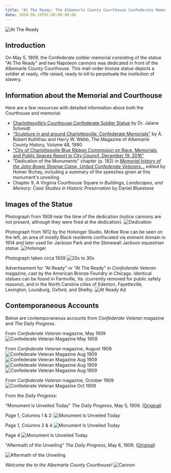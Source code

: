```yaml
---
title: "At The Ready: The Albemarle County Courthouse Confederate Memorial"
date: 2020-06-19T01:00:00-00:00
---
```


![At The Ready](statue.jpg)

## Introduction

On May 5, 1909, the Confederate soldier memorial consisting of the statue "At The Ready" and two Napoleon cannons was dedicated in front of the Albemarle County Courthouse. This mail-order bronze statue depicts a soldier at ready, rifle raised, ready to kill to perpetuate the institution of slavery. 

## Information about the Memorial and Courthouse

Here are a few resources with detailed information about both the Courthouse and memorial:

* [Charlottesville’s Courthouse Confederate Soldier Statue](https://medium.com/@JalaneSchmidt/what-you-need-to-know-about-charlottesvilles-courthouse-confederate-soldier-f6f5e2cee5d4) by Dr. Jalane Schmidt
* ["Sculpture in and around Charlottesville: Confederate Memorials"](ACHS_Vol_48_Confederate_Memorials.pdf) by A. Robert Kuhlthau and Harry W. Webb, The Magazine of Albemarle County History, Volume 48, 1990
* ["City of Charlottesville Blue Ribbon Commission on Race, Memorials, and Public Spaces
Report to City Council, December 19, 2016"](2016BRCReport.pdf)
* "Dedication of the Monuments" chapter (p. 182) in [*Memorial history of the John Bowie Strange Camp, United Confederate Veterans...*](https://babel.hathitrust.org/cgi/pt?id=uc2.ark:/13960/t18k75981) edited by Homer Richey, including a summary of the speeches given at this monument's unveiling
* Chapter 9, A Virginia Courthouse Square in *Buildings, Landscapes, and Memory: Case Studies in Historic Preservation* by Daniel Bluestone

## Images of the Statue

Photograph from 1909 near the time of the dedication (notice cannons are not present, although they were fired at the dedication).
![Dedication](conf_memorial_w_people_1909.jpg)

Photograph from 1912 by the Holsinger Studio. McKee Row can be seen on the left, an area of mostly Black residents confiscated via eminent domain in 1914 and later used for Jackson Park and the Stonewall Jackson equestrian statue.
![Holsinger](Holsinger-ACC-1912.jpg)

Photograph taken circa 1939
![20s to 30s](courthouse-1920-1939.jpg)

Advertisement for "At Ready" or "At The Ready" in *Confederate Veteran* magazine, cast by the American Bronze Foundry in Chicago.  Identical statues can be found in Farmville, Va. (currently removed for public safety reasons), and in the North Carolina cities of Edenton, Fayetteville, Lexington, Louisburg, Oxford, and Shelby. 
![At Ready Ad](at_the_ready_cv.jpg)

## Contemporaneous Accounts

Below are contemporaneous accounts from *Confederate Veteran* magazine and *The Daily Progress*.

From *Confederate Veteran* magazine, May 1909
![Confederate Veteran Magazine May 1909](CV-1909-May-Micajah-Woods-statue.png)

From *Confederate Veteran* magazine, August 1909
![Confederate Veteran Magazine Aug 1909](CV-1909-Aug-statue-1.png)
![Confederate Veteran Magazine Aug 1909](CV-1909-Aug-statue-2.png)
![Confederate Veteran Magazine Aug 1909](CV-1909-Aug-statue-3.png)
![Confederate Veteran Magazine Aug 1909](CV-1909-Aug-statue-4.png)

From *Confederate Veteran* magazine, October 1909
![Confederate Veteran Magazine Oct 1909](CV-1909-Oct-statues.png)

From the *Daily Progress*:

"Monument Is Unveiled Today" *The Daily Progress*, May 5, 1909. ([Original](https://search.lib.virginia.edu/catalog/uva-lib:2090743/view#openLayer/uva-lib:2090744/3286.5/2296/0/1/))

Page 1, Columns 1 & 2:
![Monument Is Unveiled Today](1909-05-05-mnmt-1.jpg)

Page 1, Columns 3 & 4
![Monument Is Unveiled Today](1909-05-05-mnmt-2.jpg)

Page 4
![Monument Is Unveiled Today](1909-05-05-mnmt-3.jpg)

"Aftermath of the Unveiling" *The Daily Progress*, May 6, 1909. ([Original](https://search.lib.virginia.edu/catalog/uva-lib:2090752/view#openLayer/uva-lib:2090753/3290/2296/0/1/1))

![Aftermath of the Unveiling](1909-05-06-mnmt-1.jpg)

*Welcome the to the Albemarle County Courthouse!*
![Cannon](cannon.jpg)
